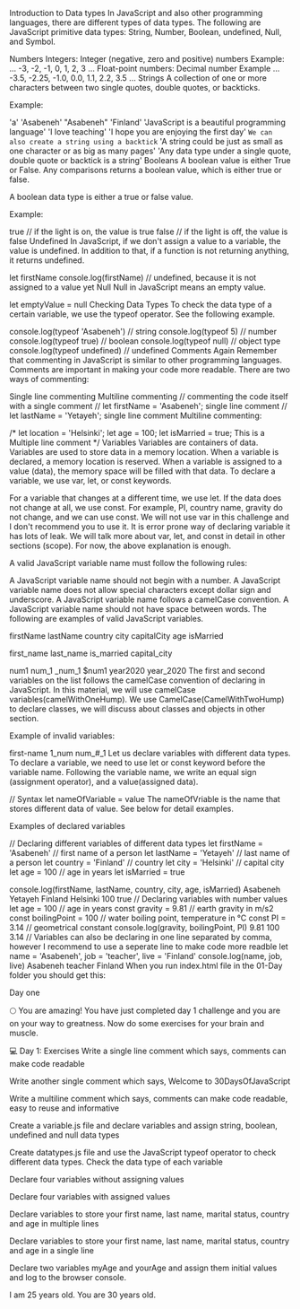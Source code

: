 Introduction to Data types
In JavaScript and also other programming languages, there are different types of data types. The following are JavaScript primitive data types: String, Number, Boolean, undefined, Null, and Symbol.

Numbers
Integers: Integer (negative, zero and positive) numbers Example: ... -3, -2, -1, 0, 1, 2, 3 ...
Float-point numbers: Decimal number Example ... -3.5, -2.25, -1.0, 0.0, 1.1, 2.2, 3.5 ...
Strings
A collection of one or more characters between two single quotes, double quotes, or backticks.

Example:

'a'
'Asabeneh'
"Asabeneh"
'Finland'
'JavaScript is a beautiful programming language'
'I love teaching'
'I hope you are enjoying the first day'
`We can also create a string using a backtick`
'A string could be just as small as one character or as big as many pages'
'Any data type under a single quote, double quote or backtick is a string'
Booleans
A boolean value is either True or False. Any comparisons returns a boolean value, which is either true or false.

A boolean data type is either a true or false value.

Example:

true // if the light is on, the value is true
false // if the light is off, the value is false
Undefined
In JavaScript, if we don't assign a value to a variable, the value is undefined. In addition to that, if a function is not returning anything, it returns undefined.

let firstName
console.log(firstName) // undefined, because it is not assigned to a value yet
Null
Null in JavaScript means an empty value.

let emptyValue = null
Checking Data Types
To check the data type of a certain variable, we use the typeof operator. See the following example.

console.log(typeof 'Asabeneh') // string
console.log(typeof 5) // number
console.log(typeof true) // boolean
console.log(typeof null) // object type
console.log(typeof undefined) // undefined
Comments Again
Remember that commenting in JavaScript is similar to other programming languages. Comments are important in making your code more readable. There are two ways of commenting:

Single line commenting
Multiline commenting
// commenting the code itself with a single comment
// let firstName = 'Asabeneh'; single line comment
// let lastName = 'Yetayeh'; single line comment
Multiline commenting:

/*
  let location = 'Helsinki';
  let age = 100;
  let isMarried = true;
  This is a Multiple line comment
*/
Variables
Variables are containers of data. Variables are used to store data in a memory location. When a variable is declared, a memory location is reserved. When a variable is assigned to a value (data), the memory space will be filled with that data. To declare a variable, we use var, let, or const keywords.

For a variable that changes at a different time, we use let. If the data does not change at all, we use const. For example, PI, country name, gravity do not change, and we can use const. We will not use var in this challenge and I don't recommend you to use it. It is error prone way of declaring variable it has lots of leak. We will talk more about var, let, and const in detail in other sections (scope). For now, the above explanation is enough.

A valid JavaScript variable name must follow the following rules:

A JavaScript variable name should not begin with a number.
A JavaScript variable name does not allow special characters except dollar sign and underscore.
A JavaScript variable name follows a camelCase convention.
A JavaScript variable name should not have space between words.
The following are examples of valid JavaScript variables.

firstName
lastName
country
city
capitalCity
age
isMarried

first_name
last_name
is_married
capital_city

num1
num_1
_num_1
$num1
year2020
year_2020
The first and second variables on the list follows the camelCase convention of declaring in JavaScript. In this material, we will use camelCase variables(camelWithOneHump). We use CamelCase(CamelWithTwoHump) to declare classes, we will discuss about classes and objects in other section.

Example of invalid variables:

  first-name
  1_num
  num_#_1
Let us declare variables with different data types. To declare a variable, we need to use let or const keyword before the variable name. Following the variable name, we write an equal sign (assignment operator), and a value(assigned data).

// Syntax
let nameOfVariable = value
The nameOfVriable is the name that stores different data of value. See below for detail examples.

Examples of declared variables

// Declaring different variables of different data types
let firstName = 'Asabeneh' // first name of a person
let lastName = 'Yetayeh' // last name of a person
let country = 'Finland' // country
let city = 'Helsinki' // capital city
let age = 100 // age in years
let isMarried = true

console.log(firstName, lastName, country, city, age, isMarried)
Asabeneh Yetayeh Finland Helsinki 100 true
// Declaring variables with number values
let age = 100 // age in years
const gravity = 9.81 // earth gravity  in m/s2
const boilingPoint = 100 // water boiling point, temperature in °C
const PI = 3.14 // geometrical constant
console.log(gravity, boilingPoint, PI)
9.81 100 3.14
// Variables can also be declaring in one line separated by comma, however I recommend to use a seperate line to make code more readble
let name = 'Asabeneh', job = 'teacher', live = 'Finland'
console.log(name, job, live)
Asabeneh teacher Finland
When you run index.html file in the 01-Day folder you should get this:

Day one

🌕 You are amazing! You have just completed day 1 challenge and you are on your way to greatness. Now do some exercises for your brain and muscle.

💻 Day 1: Exercises
Write a single line comment which says, comments can make code readable

Write another single comment which says, Welcome to 30DaysOfJavaScript

Write a multiline comment which says, comments can make code readable, easy to reuse and informative

Create a variable.js file and declare variables and assign string, boolean, undefined and null data types

Create datatypes.js file and use the JavaScript typeof operator to check different data types. Check the data type of each variable

Declare four variables without assigning values

Declare four variables with assigned values

Declare variables to store your first name, last name, marital status, country and age in multiple lines

Declare variables to store your first name, last name, marital status, country and age in a single line

Declare two variables myAge and yourAge and assign them initial values and log to the browser console.

I am 25 years old.
You are 30 years old.
